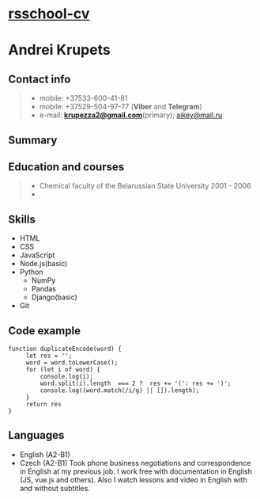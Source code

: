 # __[rsschool-cv]()__

# __Andrei Krupets__

## __Contact info__
  >- mobile: +37533-600-41-81
  >- mobile: +37529-504-97-77 (**Viber** and **Telegram**)
  >- e-mail: **krupezza2@gmail.com**(primary); aikey@mail.ru

## __Summary__


## __Education and courses__
  >- Chemical faculty of the Belarussian State University 2001 - 2006
  >-

## __Skills__
   * HTML
   * CSS
   * JavaScript
   * Node.js(basic)
   * Python
      + NumPy
      + Pandas
      + Django(basic)
   * Git

## __Code example__

```
function duplicateEncode(word) {
     let res = '';
     word = word.toLowerCase();
     for (let i of word) {
         console.log(i);
         word.split(i).length  === 2 ?  res += '(': res += ')';
         console.log((word.match(/i/g) || []).length);
     }
     return res
}

```
## __Languages__
  * English (A2-B1)
  * Czech (A2-B1)
    Took phone business negotiations and correspondence in English at my previous job.
    I work free with documentation in English (JS, vue.js and others). Also I watch lessons and video in English with and without subtitles.
